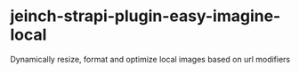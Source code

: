 # jeinch-strapi-plugin-easy-imagine-local

Dynamically resize, format and optimize local images based on url modifiers
